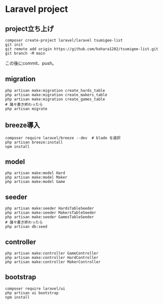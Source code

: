 # Laravel project

## project立ち上げ

```plaintext
composer create-project laravel/laravel tsumigee-list
git init
git remote add origin https://github.com/kohara1202/tsumigee-list.git
git branch -M main
```

この後にcommit、push。

## migration

```plaintext
php artisan make:migration create_hards_table
php artisan make:migration create_makers_table
php artisan make:migration create_games_table
# 諸々書き終わったら
php artisan migrate
```

## breeze導入

```plaintext
composer require laravel/breeze --dev  # blade を選択
php artisan breeze:install
npm install
```

## model

```plaintext
php artisan make:model Hard
php artisan make:model Maker
php artisan make:model Game
```

## seeder

```plaintext
php artisan make:seeder HardsTableSeeder
php artisan make:seeder MakersTableSeeder
php artisan make:seeder GamesTableSeeder
# 諸々書き終わったら
php artisan db:seed
```

## controller

```plaintext
php artisan make:controller GameController
php artisan make:controller HardController
php artisan make:controller MakerController
```

## bootstrap

```plaintext
composer require laravel/ui
php artisan ui bootstrap
npm install
```
